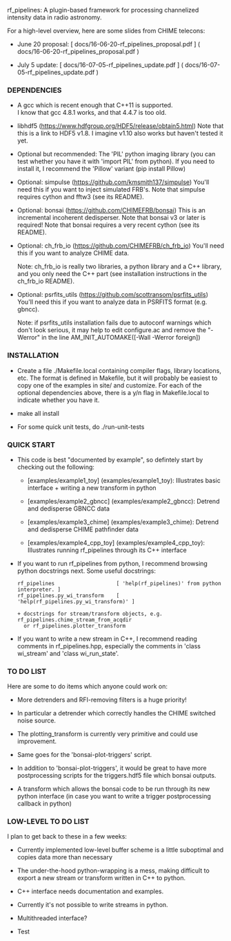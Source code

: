 rf_pipelines: A plugin-based framework for processing channelized intensity data in radio astronomy.

For a high-level overview, here are some slides from CHIME telecons:

  - June 20 proposal:
      [ docs/16-06-20-rf_pipelines_proposal.pdf ] 
      ( docs/16-06-20-rf_pipelines_proposal.pdf ) 

  - July 5 update:
      [ docs/16-07-05-rf_pipelines_update.pdf ] 
      ( docs/16-07-05-rf_pipelines_update.pdf ) 


### DEPENDENCIES

  - A gcc which is recent enough that C++11 is supported.  
    I know that gcc 4.8.1 works, and that 4.4.7 is too old.

  - libhdf5 (https://www.hdfgroup.org/HDF5/release/obtain5.html)
    Note that this is a link to HDF5 v1.8.  I imagine v1.10 also works but haven't tested it yet.

  - Optional but recommended: The 'PIL' python imaging library (you can test whether you have 
    it with 'import PIL' from python).  If you need to install it, I recommend the 'Pillow' 
    variant (pip install Pillow)

  - Optional: simpulse (https://github.com/kmsmith137/simpulse)
    You'll need this if you want to inject simulated FRB's.
    Note that simpulse requires cython and fftw3 (see its README).

  - Optional: bonsai (https://github.com/CHIMEFRB/bonsai)
    This is an incremental incoherent dedisperser.
    Note that bonsai v3 or later is required!
    Note that bonsai requires a very recent cython (see its README).

  - Optional: ch_frb_io (https://github.com/CHIMEFRB/ch_frb_io)
    You'll need this if you want to analyze CHIME data.  

    Note: ch_frb_io is really two libraries, a python library and a C++ library, 
    and you only need the C++ part (see installation instructions in the ch_frb_io README).

  - Optional: psrfits_utils (https://github.com/scottransom/psrfits_utils)
    You'll need this if you want to analyze data in PSRFITS format (e.g. gbncc).

    Note: if psrfits_utils installation fails due to autoconf warnings which don't look 
          serious, it may help to edit configure.ac and remove the "-Werror" in the line 
          AM_INIT_AUTOMAKE([-Wall -Werror foreign])


### INSTALLATION

  - Create a file ./Makefile.local containing compiler flags, library locations, etc.
    The format is defined in Makefile, but it will probably be easiest to copy one of
    the examples in site/ and customize.  For each of the optional dependencies above,
    there is a y/n flag in Makefile.local to indicate whether you have it.

  - make all install

  - For some quick unit tests, do 
      ./run-unit-tests


### QUICK START

  - This code is best "documented by example", so defintely start by checking out the following:

    - [examples/example1_toy] (examples/example1_toy):
      Illustrates basic interface + writing a new transform in python

    - [examples/example2_gbncc] (examples/example2_gbncc):
      Detrend and dedisperse GBNCC data

    - [examples/example3_chime] (examples/example3_chime):
      Detrend and dedisperse CHIME pathfinder data

    - [examples/example4_cpp_toy] (examples/example4_cpp_toy):
      Illustrates running rf_pipelines through its C++ interface

  - If you want to run rf_pipelines from python, I recommend browsing python docstrings next.  Some useful docstrings:
    ```
    rf_pipelines                    [ 'help(rf_pipelines)' from python interpreter. ]
    rf_pipelines.py_wi_transform    [ 'help(rf_pipelines.py_wi_transform)' ]
 
    + docstrings for stream/transform objects, e.g. rf_pipelines.chime_stream_from_acqdir
      or rf_pipelines.plotter_transform
    ```

  - If you want to write a new stream in C++, I recommend reading comments in rf_pipelines.hpp, especially the
    comments in 'class wi_stream' and 'class wi_run_state'.


### TO DO LIST

Here are some to do items which anyone could work on:

  - More detrenders and RFI-removing filters is a huge priority!

  - In particular a detrender which correctly handles the CHIME switched noise source.

  - The plotting_transform is currently very primitive and could use improvement.

  - Same goes for the 'bonsai-plot-triggers' script.

  - In addition to 'bonsai-plot-triggers', it would be great to have more postprocessing
    scripts for the triggers.hdf5 file which bonsai outputs.

  - A transform which allows the bonsai code to be run through its new python interface	
    (in case you want to write a trigger postprocessing callback in python)


### LOW-LEVEL TO DO LIST

I plan to get back to these in a few weeks:

  - Currently implemented low-level buffer scheme is a little suboptimal and copies
    data more than necessary

  - The under-the-hood python-wrapping is a mess, making difficult to export a new
    stream or transform written in C++ to python.

  - C++ interface needs documentation and examples.

  - Currently it's not possible to write streams in python.

  - Multithreaded interface?

  - Test
